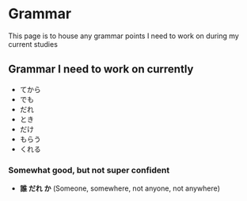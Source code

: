# Grammar

This page is to house any grammar points I need to work on during my current studies

## Grammar I need to work on currently

- てから
- でも
- だれ
- とき
- だけ
- もらう
- くれる

### Somewhat good, but not super confident

- **誰 だれ か** (Someone, somewhere, not anyone, not anywhere)
